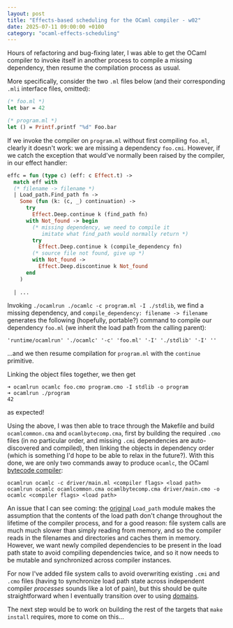 ```yaml
---
layout: post
title: "Effects-based scheduling for the OCaml compiler - w02"
date: 2025-07-11 09:00:00 +0100
category: "ocaml-effects-scheduling"
---
```


Hours of refactoring and bug-fixing later, I was able to get the OCaml compiler to invoke itself in another process to compile a missing dependency, then resume the compilation process as usual.

More specifically, consider the two `.ml` files below (and their corresponding `.mli` interface files, omitted):

```ocaml
(* foo.ml *)
let bar = 42

(* program.ml *)
let () = Printf.printf "%d" Foo.bar
```

If we invoke the compiler on `program.ml` without first compiling `foo.ml`, clearly it doesn't work: we are missing a dependency `foo.cmi`. However, if we catch the exception that would've normally been raised by the compiler, in our effect handler:

```ocaml
effc = fun (type c) (eff: c Effect.t) ->
  match eff with
  (* filename -> filename *)
  | Load_path.Find_path fn ->
    Some (fun (k: (c, _) continuation) ->
      try
        Effect.Deep.continue k (find_path fn)
      with Not_found -> begin
        (* missing dependency, we need to compile it
           imitate what find_path would normally return *)
        try
          Effect.Deep.continue k (compile_dependency fn)
        (* source file not found, give up *)
        with Not_found ->
          Effect.Deep.discontinue k Not_found
      end
    )
    
  | ...
```

Invoking `./ocamlrun ./ocamlc -c program.ml -I ./stdlib`, we find a missing dependency, and `compile_dependency: filename -> filename` generates the following (hopefully, portable?) command to compile our dependency `foo.ml` (we inherit the load path from the calling parent):

```plaintext
'runtime/ocamlrun' './ocamlc' '-c' 'foo.ml' '-I' './stdlib' '-I' ''
```

...and we then resume compilation for `program.ml` with the `continue` primitive.

Linking the object files together, we then get

```text
➜ ocamlrun ocamlc foo.cmo program.cmo -I stdlib -o program
➜ ocamlrun ./program
42
```

as expected!

Using the above, I was then able to trace through the Makefile and build `ocamlcommon.cma` and `ocamlbytecomp.cma`, first by building the required `.cmo` files (in no particular order, and missing `.cmi` dependencies are auto-discovered and compiled), then linking the objects in dependency order (which is something I'd hope to be able to relax in the future?). With this done, we are only two commands away to produce `ocamlc`, the OCaml [bytecode compiler](https://ocaml.org/manual/5.3/comp.html):

```text
ocamlrun ocamlc -c driver/main.ml <compiler flags> <load path>
ocamlrun ocamlc ocamlcommon.cma ocamlbytecomp.cma driver/main.cmo -o ocamlc <compiler flags> <load path>
```

An issue that I can see coming: the [original](https://ocaml.org/manual/5.2/api/compilerlibref/Load_path.html) `Load_path` module makes the assumption that the contents of the load path don't change throughout the lifetime of the compiler process, and for a good reason: file system calls are much much slower than simply reading from memory, and so the compiler reads in the filenames and directories and caches them in memory. However, we want newly compiled dependencies to be present in the load path state to avoid compiling dependencies twice, and so it now needs to be mutable and synchronized across compiler instances.

For now I've added file system calls to avoid overwriting existing `.cmi` and `.cmo` files (having to synchronize load path state across independent compiler *processes* sounds like a lot of pain), but this should be quite straightforward when I eventually transition over to using [domains](https://ocaml.org/manual/5.1/parallelism.html).

The next step would be to work on building the rest of the targets that `make install` requires, more to come on this...
